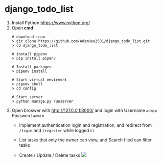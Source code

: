 # django_todo_list

1. Install Python <https://www.python.org/>
2. Open ****cmd****
    ```
    # download repo
    > git clone https://github.com/AdamHsu2501/django_todo_list.git
    > cd django_todo_list
    
    # install pipenv
    > pip install pipenv
    
    # Install packages
    > pipenv install
    
    # Start virtual envirment
    > pipenv shell
    > cd config
    
    # Start server
    > python manage.py runserver
    ````
3. Open broswer with http://127.0.0.1:8000/ and login with Username ```admin``` Password ```admin``` 
    * Implement authentication login and registration, and redirect from ```/login``` and ```/register``` while logged in
        
    * List tasks that only the owner can view, and Search filed can filter tasks

    * Create / Update / Delete tasks
![](https://i.imgur.com/LdSSWuo.png)